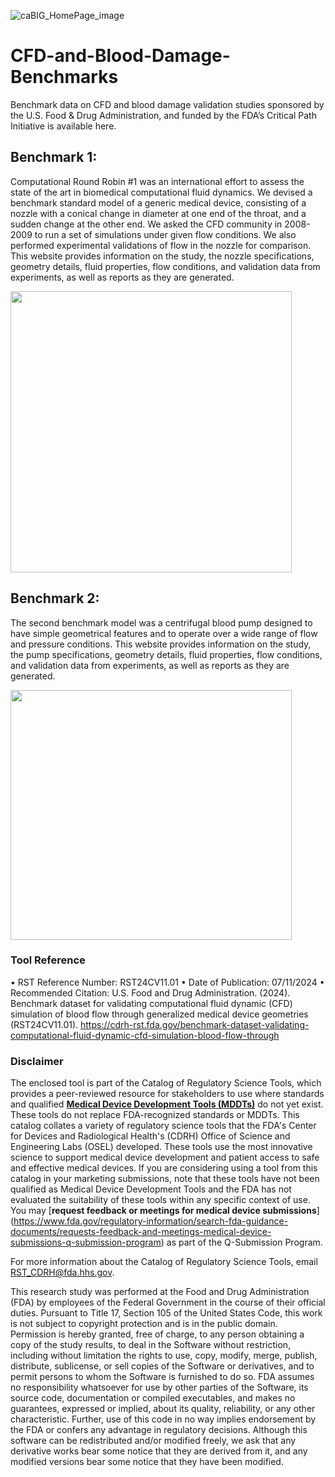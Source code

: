 
![caBIG_HomePage_image](https://github.com/OSEL-DAM/CFD-and-Blood-Damage-Benchmarks/assets/157423596/742e0169-f86c-4f33-bea9-8aeab33c175e)

# CFD-and-Blood-Damage-Benchmarks
Benchmark data on CFD and blood damage validation studies sponsored by the U.S. Food &amp; Drug Administration, and funded by the FDA’s Critical Path Initiative is available here.

<!-- Benchmark 1 -->
## Benchmark 1:
Computational Round Robin #1 was an international effort to assess the state of the art in biomedical computational fluid dynamics. We devised a benchmark standard model of a generic medical device, consisting of a nozzle with a conical change in diameter at one end of the throat, and a sudden change at the other end. We asked the CFD community in 2008-2009 to run a set of simulations under given flow conditions. We also performed experimental validations of flow in the nozzle for comparison. This website provides information on the study, the nozzle specifications, geometry details, fluid properties, flow conditions, and validation data from experiments, as well as reports as they are generated. 

<img src="https://github.com/OSEL-DAM/CFD-and-Blood-Damage-Benchmarks/assets/157423596/f753e539-88ee-4501-a31c-8dadb39e400a" width="450">


## Benchmark 2:
The second benchmark model was a centrifugal blood pump designed to have simple geometrical features and to operate over a wide range of flow and pressure conditions. This website provides information on the study, the pump specifications, geometry details, fluid properties, flow conditions, and validation data from experiments, as well as reports as they are generated.

<img src="https://github.com/OSEL-DAM/CFD-and-Blood-Damage-Benchmarks/assets/157423596/3c8be8b2-6a97-4fa7-814d-64385aac0c38" width="450" height ="400">


### Tool Reference
•	RST Reference Number: RST24CV11.01
•	Date of Publication: 07/11/2024
•	Recommended Citation: U.S. Food and Drug Administration. (2024). Benchmark dataset for validating computational fluid dynamic (CFD) simulation of blood flow through generalized medical device geometries (RST24CV11.01). https://cdrh-rst.fda.gov/benchmark-dataset-validating-computational-fluid-dynamic-cfd-simulation-blood-flow-through



### Disclaimer
The enclosed tool is part of the Catalog of Regulatory Science Tools, which provides a peer-reviewed resource for stakeholders to use where standards and qualified [**Medical Device Development Tools (MDDTs)**](https://www.fda.gov/medical-devices/medical-device-development-tools-mddt) do not yet exist. These tools do not replace FDA-recognized standards or MDDTs. This catalog collates a variety of regulatory science tools that the FDA's Center for Devices and Radiological Health's (CDRH) Office of Science and Engineering Labs (OSEL) developed. These tools use the most innovative science to support medical device development and patient access to safe and effective medical devices. If you are considering using a tool from this catalog in your marketing submissions, note that these tools have not been qualified as Medical Device Development Tools and the FDA has not evaluated the suitability of these tools within any specific context of use. You may [**request feedback or meetings for medical device submissions**] (https://www.fda.gov/regulatory-information/search-fda-guidance-documents/requests-feedback-and-meetings-medical-device-submissions-q-submission-program) as part of the Q-Submission Program.

For more information about the Catalog of Regulatory Science Tools, email RST_CDRH@fda.hhs.gov.

This research study was performed at the Food and Drug Administration (FDA) by employees of the Federal Government in the course of their official duties. Pursuant to Title 17, Section 105 of the United States Code, this work is not subject to copyright protection and is in the public domain. Permission is hereby granted, free of charge, to any person obtaining a copy of the study results, to deal in the Software without restriction, including without limitation the rights to use, copy, modify, merge, publish, distribute, sublicense, or sell copies of the Software or derivatives, and to permit persons to whom the Software is furnished to do so. FDA assumes no responsibility whatsoever for use by other parties of the Software, its source code, documentation or compiled executables, and makes no guarantees, expressed or implied, about its quality, reliability, or any other characteristic. Further, use of this code in no way implies endorsement by the FDA or confers any advantage in regulatory decisions. Although this software can be redistributed and/or modified freely, we ask that any derivative works bear some notice that they are derived from it, and any modified versions bear some notice that they have been modified.
